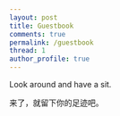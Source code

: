 ```yaml
---
layout: post
title: Guestbook
comments: true
permalink: /guestbook
thread: 1
author_profile: true
---
```


Look around and have a sit.

来了，就留下你的足迹吧。